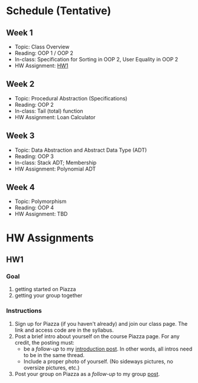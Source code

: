 
# Schedule (Tentative)

## Week 1

- Topic: Class Overview
- Reading:  OOP 1 / OOP 2
- In-class:  Specification for Sorting in OOP 2, User Equality in OOP 2
- HW Assignment: [HW1](#hw1)

## Week 2

- Topic: Procedural Abstraction (Specifications)
- Reading: OOP 2 
- In-class: Tail (total) function
- HW Assignment: Loan Calculator

## Week 3

- Topic: Data Abstraction and Abstract Data Type (ADT)
- Reading: OOP 3
- In-class: Stack ADT; Membership
- HW Assignment: Polynomial ADT

## Week 4
- Topic: Polymorphism
- Reading: OOP 4
- HW Assignment: TBD

# HW Assignments

## HW1

### Goal

1. getting started on Piazza
1. getting your group together

### Instructions

1. Sign up for Piazza (if you haven't already) and join our class page. The link and access code are in the syllabus.
1. Post a brief intro about yourself on the course Piazza page. For any credit, the posting must:
    - be a *follow-up* to my [introduction post](https://piazza.com/class/m0cjblb8hvd1qb/post/6). In other words, all intros need to be in the same thread.
    - Include a proper photo of yourself. (No sideways pictures, no oversize pictures, etc.)
1. Post your group on Piazza as a *follow-up* to my group [post](https://piazza.com/class/m0cjblb8hvd1qb/post/8).




